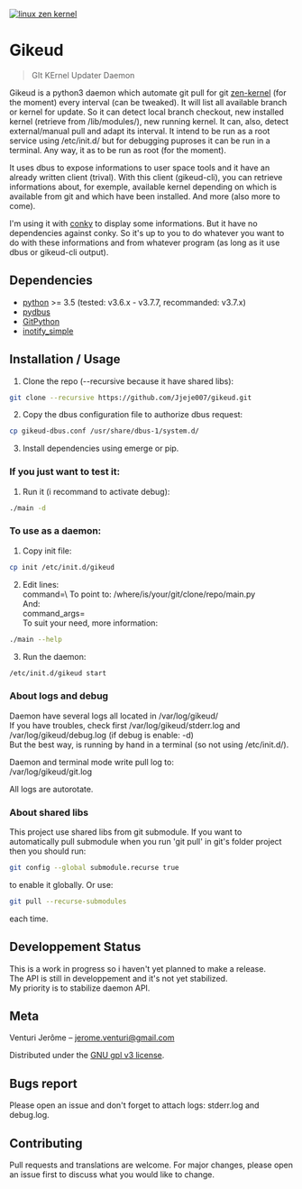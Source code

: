 [![linux zen kernel](https://upload.wikimedia.org/wikipedia/commons/3/35/Tux.svg)](https://github.com/zen-kernel/zen-kernel)

# Gikeud
> GIt KErnel Updater Daemon

Gikeud is a python3 daemon which automate git pull for git [zen-kernel](https://github.com/zen-kernel/zen-kernel) (for the moment)
every interval (can be tweaked). It will list all available branch or kernel for update. So it can detect local branch checkout,
new installed kernel (retrieve from /lib/modules/), new running kernel. It can, also, detect external/manual pull and adapt
its interval. It intend to be run as a root service using /etc/init.d/ but for debugging puproses it can be run in a terminal. 
Any way, it as to be run as root (for the moment).

It uses dbus to expose informations to user space tools and it have an already written client (trival).
With this client (gikeud-cli), you can retrieve informations about, for exemple, available kernel depending
on which is available from git and which have been installed. And more (also more to come).

I'm using it with [conky](https://github.com/brndnmtthws/conky) to display some informations. But it have no 
dependencies against conky. So it's up to you to do whatever you want to do with these informations and from
whatever program (as long as it use dbus or gikeud-cli output).


## Dependencies

* [python](https://www.python.org/) >= 3.5 (tested: v3.6.x - v3.7.7, recommanded: v3.7.x)
* [pydbus](https://github.com/LEW21/pydbus)
* [GitPython](https://github.com/gitpython-developers/GitPython)
* [inotify_simple](https://github.com/chrisjbillington/inotify_simple)


## Installation / Usage

1. Clone the repo (--recursive because it have shared libs):
```bash
git clone --recursive https://github.com/Jjeje007/gikeud.git
```
2. Copy the dbus configuration file to authorize dbus request:
```bash
cp gikeud-dbus.conf /usr/share/dbus-1/system.d/
```
3. Install dependencies using emerge or pip.

### If you just want to test it:

1. Run it (i recommand to activate debug):
```bash
./main -d
```

### To use as a daemon:

1. Copy init file:
```bash
cp init /etc/init.d/gikeud
```
2. Edit lines:\
    command=\ 
   To point to: /where/is/your/git/clone/repo/main.py\
   And:\
    command_args=\
   To suit your need, more information:
```bash
./main --help
```
3. Run the daemon:
```bash
/etc/init.d/gikeud start
```

### About logs and debug

Daemon have several logs all located in /var/log/gikeud/\
If you have troubles, check first /var/log/gikeud/stderr.log and /var/log/gikeud/debug.log (if debug is enable: -d)\
But the best way, is running by hand in a terminal (so not using /etc/init.d/).

Daemon and terminal mode write pull log to:\
/var/log/gikeud/git.log

All logs are autorotate.

### About shared libs

This project use shared libs from git submodule. If you want to automatically pull submodule
when you run 'git pull' in git's folder project then you should run:
```bash
git config --global submodule.recurse true
```
to enable it globally. Or use:
```bash
git pull --recurse-submodules
```
each time.

## Developpement Status

This is a work in progress so i haven't yet planned to make a release.\
The API is still in developpement and it's not yet stabilized.\
My priority is to stabilize daemon API.

## Meta

Venturi Jerôme – jerome.venturi@gmail.com

Distributed under the [GNU gpl v3 license](https://www.gnu.org/licenses/gpl-3.0.html).

## Bugs report

Please open an issue and don't forget to attach logs: stderr.log and debug.log. 

## Contributing

Pull requests and translations are welcome. For major changes, please open an issue first to discuss what you would like to change.

